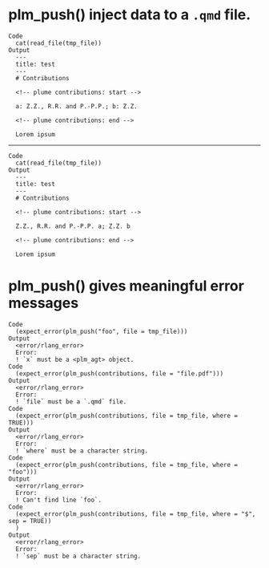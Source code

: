 # plm_push() inject data to a `.qmd` file.

    Code
      cat(read_file(tmp_file))
    Output
      ---
      title: test
      ---
      # Contributions
      
      <!-- plume contributions: start -->
      
      a: Z.Z., R.R. and P.-P.P.; b: Z.Z.
      
      <!-- plume contributions: end -->
      
      Lorem ipsum

---

    Code
      cat(read_file(tmp_file))
    Output
      ---
      title: test
      ---
      # Contributions
      
      <!-- plume contributions: start -->
      
      Z.Z., R.R. and P.-P.P. a; Z.Z. b
      
      <!-- plume contributions: end -->
      
      Lorem ipsum

# plm_push() gives meaningful error messages

    Code
      (expect_error(plm_push("foo", file = tmp_file)))
    Output
      <error/rlang_error>
      Error:
      ! `x` must be a <plm_agt> object.
    Code
      (expect_error(plm_push(contributions, file = "file.pdf")))
    Output
      <error/rlang_error>
      Error:
      ! `file` must be a `.qmd` file.
    Code
      (expect_error(plm_push(contributions, file = tmp_file, where = TRUE)))
    Output
      <error/rlang_error>
      Error:
      ! `where` must be a character string.
    Code
      (expect_error(plm_push(contributions, file = tmp_file, where = "foo")))
    Output
      <error/rlang_error>
      Error:
      ! Can't find line `foo`.
    Code
      (expect_error(plm_push(contributions, file = tmp_file, where = "$", sep = TRUE))
      )
    Output
      <error/rlang_error>
      Error:
      ! `sep` must be a character string.

